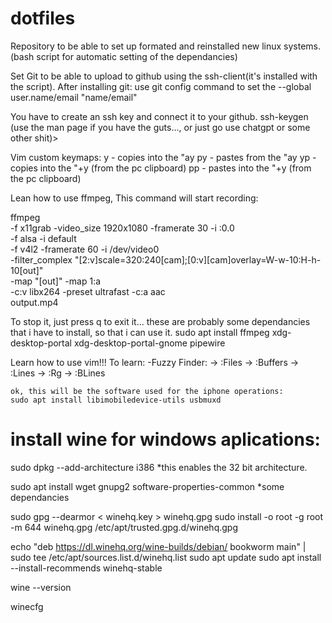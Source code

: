 # dotfiles
Repository to be able to set up formated and reinstalled new linux systems. (bash script for automatic setting of the dependancies)

Set Git to be able to upload to github using the ssh-client(it's installed with the script).
After installing git: 
use 
    git config command to set the --global user.name/email "name/email" 

You have to create an ssh key and connect it to your github. 
ssh-keygen (use the man page if you have the guts..., or just go use chatgpt or some other shit)> 

Vim custom keymaps: 
    y  - copies into the "ay
    py - pastes from the "ay
    yp - copies into the "+y (from the pc clipboard)
    pp - pastes into the "+y (from the pc clipboard)

Lean how to use ffmpeg, This command will start recording:

ffmpeg \
-f x11grab -video_size 1920x1080 -framerate 30 -i :0.0 \
-f alsa -i default \
-f v4l2 -framerate 60 -i /dev/video0 \
-filter_complex "[2:v]scale=320:240[cam];[0:v][cam]overlay=W-w-10:H-h-10[out]" \
-map "[out]" -map 1:a \
-c:v libx264 -preset ultrafast -c:a aac \
output.mp4

To stop it, just press q to exit it...
these are probably some dependancies that i have to install, so that i can use it. 
sudo apt install ffmpeg xdg-desktop-portal xdg-desktop-portal-gnome pipewire

Learn how to use vim!!!
To learn: 
-Fuzzy Finder: 
    -> :Files
    -> :Buffers
    -> :Lines
    -> :Rg
    -> :BLines


    ok, this will be the software used for the iphone operations: 
    sudo apt install libimobiledevice-utils usbmuxd

# install wine for windows aplications: 

sudo dpkg --add-architecture i386 *this enables the 32 bit architecture.

sudo apt install wget gnupg2 software-properties-common *some dependancies

sudo gpg --dearmor < winehq.key > winehq.gpg
sudo install -o root -g root -m 644 winehq.gpg /etc/apt/trusted.gpg.d/winehq.gpg

echo "deb https://dl.winehq.org/wine-builds/debian/ bookworm main" | sudo tee /etc/apt/sources.list.d/winehq.list
sudo apt update
sudo apt install --install-recommends winehq-stable

wine --version

winecfg
